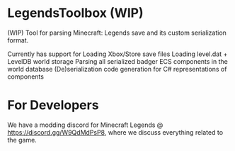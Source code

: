 # LegendsToolbox (WIP)

(WIP) Tool for parsing Minecraft: Legends save and its custom serialization format.

Currently has support for
Loading Xbox/Store save files
Loading level.dat + LevelDB world storage
Parsing all serialized badger ECS components in the world database
(De)serialization code generation for C# representations of components

# For Developers
We have a modding discord for Minecraft Legends @ https://discord.gg/W9QdMdPsP8, where we discuss everything related to the game.

